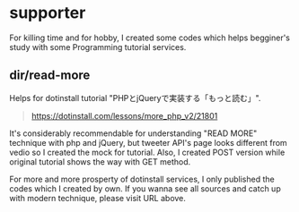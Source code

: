 # supporter

For killing time and for hobby, I created some codes which helps begginer's study with some Programming tutorial services.

## dir/read-more

Helps for dotinstall tutorial "PHPとjQueryで実装する「もっと読む」".
> https://dotinstall.com/lessons/more_php_v2/21801

It's considerably recommendable for understanding "READ MORE" technique with php and jQuery, but tweeter API's page looks different from vedio so I created the mock for tutorial. Also, I created POST version while original tutorial shows the way with GET method.

For more and more prosperty of dotinstall services, I only published the codes which I created by own.
If you wanna see all sources and catch up with modern technique, please visit URL above.
